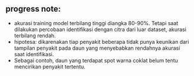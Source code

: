 ## progress note:
- akurasi training model terbilang tinggi diangka 80-90%. Tetapi saat dilakukan percobaan identifikasi dengan citra dari luar dataset, akurasi terbilang rendah.
- hipotesa: dikarenakan tiap penyakit beberapa tidak punya keunikan dari tampilan penyakit pada daun yang menyebabkan rendahnya akurasi saat identifikasi.
- Sebagai contoh, daun yang terdapat spot warna coklat belum tentu mencirikan penyakit tertentu.
